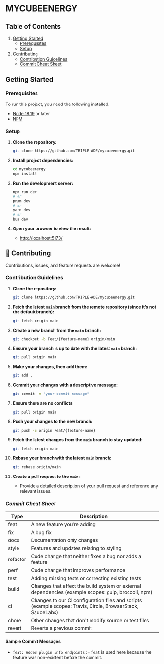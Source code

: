 # MYCUBEENERGY

## Table of Contents

1. [Getting Started](#getting-started)
   - [Prerequisites](#prerequisites)
   - [Setup](#setup)
2. [Contributing](#-contributing)
   - [Contribution Guidelines](#contribution-guidelines)
   - [Commit Cheat Sheet](#_commit-cheat-sheet)

## Getting Started

### Prerequisites

To run this project, you need the following installed:
- [Node 18.19](https://nodejs.org/) or later
- [NPM](https://www.npmjs.com/)

### Setup

1. **Clone the repository:**
    ```bash
    git clone https://github.com/TRIPLE-ADE/mycubeenergy.git
    ```
   
2. **Install project dependencies:**
    ```bash
    cd mycubeenergy
    npm install
    ```

3. **Run the development server:**
    ```bash
    npm run dev
    # or
    pnpm dev
    # or
    yarn dev
    # or
    bun dev
    ```

4. **Open your browser to view the result:**
    - [http://localhost:5173/](http://localhost:5173/)

## 🤝 Contributing

Contributions, issues, and feature requests are welcome!

### Contribution Guidelines

1. **Clone the repository:**
    ```bash
    git clone https://github.com/TRIPLE-ADE/mycubeenergy.git
    ```

2. **Fetch the latest `main` branch from the remote repository (since it's not the default branch):**
    ```bash
    git fetch origin main
    ```

3. **Create a new branch from the `main` branch:**
    ```bash
    git checkout -b Feat/{feature-name} origin/main
    ```

4. **Ensure your branch is up to date with the latest `main` branch:**
    ```bash
    git pull origin main
    ```

5. **Make your changes, then add them:**
    ```bash
    git add .
    ```

6. **Commit your changes with a descriptive message:**
    ```bash
    git commit -m "your commit message"
    ```

7. **Ensure there are no conflicts:**
    ```bash
    git pull origin main
    ```

8. **Push your changes to the new branch:**
    ```bash
    git push -u origin Feat/{feature-name}
    ```

9. **Fetch the latest changes from the `main` branch to stay updated:**
    ```bash
    git fetch origin main
    ```

10. **Rebase your branch with the latest `main` branch:**
    ```bash
    git rebase origin/main
    ```

11. **Create a pull request to the `main`:**
    - Provide a detailed description of your pull request and reference any relevant issues.


### _Commit Cheat Sheet_

| Type     | Description                                                                                                 |
| -------- | ----------------------------------------------------------------------------------------------------------- |
| feat     | A new feature you're adding                                                                                              |
| fix      | A bug fix                                                                                                   |
| docs     | Documentation only changes                                                                                  |
| style    | Features and updates relating to styling                                                                   |
| refactor | Code change that neither fixes a bug nor adds a feature                                                   |
| perf     | Code change that improves performance                                                                     |
| test     | Adding missing tests or correcting existing tests                                                           |
| build    | Changes that affect the build system or external dependencies (example scopes: gulp, broccoli, npm)         |
| ci       | Changes to our CI configuration files and scripts (example scopes: Travis, Circle, BrowserStack, SauceLabs) |
| chore    | Other changes that don't modify source or test files                                                    |
| revert   | Reverts a previous commit                                                                                   |

#### Sample Commit Messages
- `feat: Added plugin info endpoints` := `feat` is used here because the feature was non-existent before the commit.